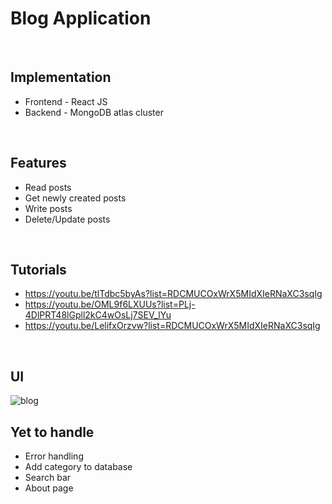 # Blog Application
<br>

## Implementation
- Frontend - React JS
- Backend  - MongoDB atlas cluster

<br>

## Features
- Read posts
- Get newly created posts
- Write posts
- Delete/Update posts

<br>

## Tutorials
- https://youtu.be/tlTdbc5byAs?list=RDCMUCOxWrX5MIdXIeRNaXC3sqIg
- https://youtu.be/OML9f6LXUUs?list=PLj-4DlPRT48lGpll2kC4wOsLj7SEV_lYu
- https://youtu.be/LelifxOrzvw?list=RDCMUCOxWrX5MIdXIeRNaXC3sqIg

<br>

## UI
![blog](https://user-images.githubusercontent.com/64730828/146950229-c2471538-d33b-4417-961f-9196b513354d.PNG)

## Yet to handle
- Error handling
- Add category to database
- Search bar
- About page




